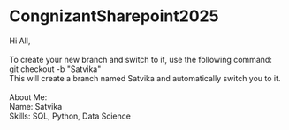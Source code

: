 # CongnizantSharepoint2025

Hi All,
<br><br>
To create your new branch and switch to it, use the following command:
<br>
git checkout -b "Satvika"
<br>
This will create a branch named Satvika and automatically switch you to it.
<br><br>
About Me:
<br>
Name: Satvika
<br>
Skills: SQL, Python, Data Science
<br>
